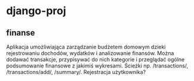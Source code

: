# django-proj
## finanse
Aplikacja umożliwiająca zarządzanie budżetem domowym dzieki rejestrowaniu dochodów, wydatków i analizowanie finansów. Można dodawać transakcje, przypisywać do nich kategorie i przeglądać ogólne podsumowanie finansowe z jakimiś wykresami. Ścieżki np. /transactions/, /transactions/add/, /summary/. Rejestracja użytkownika? 
